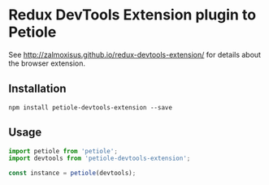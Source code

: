 # Redux DevTools Extension plugin to Petiole

See http://zalmoxisus.github.io/redux-devtools-extension/ for details about the browser extension.

## Installation

`npm install petiole-devtools-extension --save`

## Usage

```javascript
import petiole from 'petiole';
import devtools from 'petiole-devtools-extension';

const instance = petiole(devtools);
```